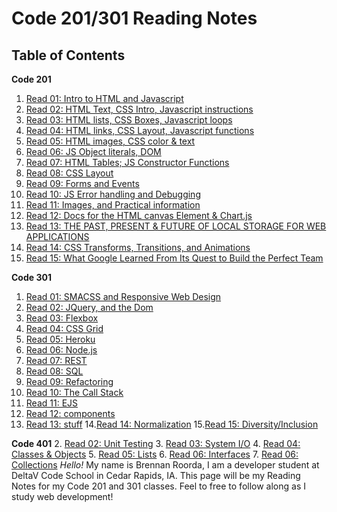 # Code 201/301 Reading Notes

## Table of Contents ##
**Code 201**
  1. [Read 01: Intro to HTML and Javascript](code201/class-01.md)
  2. [Read 02: HTML Text, CSS Intro, Javascript instructions](code201/class-02.md)
  3. [Read 03: HTML lists, CSS Boxes, Javascript loops](code201/class-03.md)
  4. [Read 04: HTML links, CSS Layout, Javascript functions](code201/class-04.md)
  5. [Read 05: HTML images, CSS color & text](code201/class-05.md)
  6. [Read 06: JS Object literals, DOM](code201/class-06.md)
  7. [Read 07:  HTML Tables; JS Constructor Functions](code201/class-07.md)
  8. [Read 08:  CSS Layout](code201/class-08.md)
  9. [Read 09:  Forms and Events](code201/class-09.md)
  10. [Read 10: JS Error handling and Debugging](code201/class-10.md)
  11. [Read 11: Images, and Practical information](code201/class-11.md)
  12. [Read 12: Docs for the HTML canvas Element & Chart.js](code201/class-12.md)
  13. [Read 13: THE PAST, PRESENT & FUTURE OF LOCAL STORAGE FOR WEB APPLICATIONS](code201/class-13.md)
  14. [Read 14: CSS Transforms, Transitions, and Animations](code201/class-14.md)
  15. [Read 15: What Google Learned From Its Quest to Build the Perfect Team](code201/class-15.md)
  
  **Code 301**
  1. [Read 01: SMACSS and Responsive Web Design](code301/read-01.md)
  2. [Read 02: JQuery, and the Dom](code301/read-02.md)
  3. [Read 03: Flexbox](code301/read-03.md)
  4. [Read 04: CSS Grid](code301/read-04.md)
  5. [Read 05: Heroku](code301/read-05.md)
  6. [Read 06: Node.js](code301/read-06.md)
  7. [Read 07: REST](code301/read-07.md)
  8. [Read 08: SQL](code301/read-08.md)
  9. [Read 09: Refactoring](code301/read-09.md)
  10. [Read 10: The Call Stack](code301/read-10.md)
  11. [Read 11: EJS](code301/read-11.md)
  12. [Read 12: components](code301/read-11.md)
  13. [Read 13: stuff](code301/read-11.md)
  14.[Read 14: Normalization](code301/read-14.md)
  15.[Read 15: Diversity/Inclusion](code301/read-15.md)

  **Code 401**
  2. [Read 02: Unit Testing](code401/reading-02.md)
  3. [Read 03: System I/O](code401/reading-03.md)
  4. [Read 04: Classes & Objects](code401/reading-04.md)
  5. [Read 05: Lists](code401/reading-05.md)
  6. [Read 06: Interfaces](code401/reading-06.md)
  7. [Read 06: Collections](code401/reading-07.md)
  _Hello!_ My name is Brennan Roorda, I am a developer student at DeltaV Code School in Cedar Rapids, IA. This page will be my Reading Notes for my Code 201 and 301 classes. Feel to free to follow along as I study web development! 
